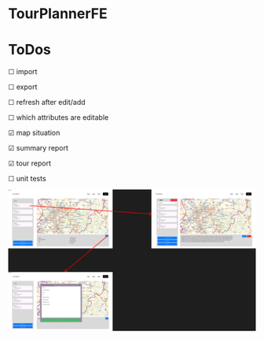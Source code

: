 # TourPlannerFE

# ToDos
&#x2610; import 

&#x2610; export

&#x2610; refresh after edit/add

&#x2610; which attributes are editable

&#x2611; map situation

&#x2611; summary report

&#x2611; tour report

&#x2610; unit tests

<!-- &#x2611; -->

![Design](TourPlannerFE.png)
